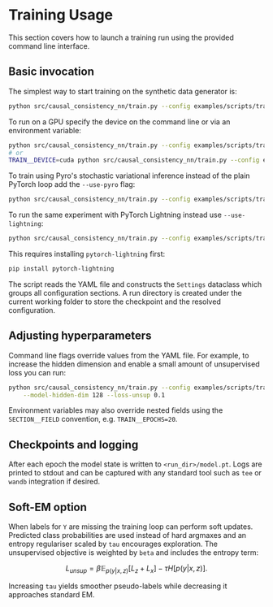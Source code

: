 # Training Usage

This section covers how to launch a training run using the provided command line interface.

## Basic invocation

The simplest way to start training on the synthetic data generator is:

```bash
python src/causal_consistency_nn/train.py --config examples/scripts/train_config.yaml
```

To run on a GPU specify the device on the command line or via an environment
variable:

```bash
python src/causal_consistency_nn/train.py --config examples/scripts/train_config.yaml --device cuda
# or
TRAIN__DEVICE=cuda python src/causal_consistency_nn/train.py --config examples/scripts/train_config.yaml
```

To train using Pyro's stochastic variational inference instead of the plain
PyTorch loop add the `--use-pyro` flag:

```bash
python src/causal_consistency_nn/train.py --config examples/scripts/train_config.yaml --use-pyro
```

To run the same experiment with PyTorch Lightning instead use `--use-lightning`:

```bash
python src/causal_consistency_nn/train.py --config examples/scripts/train_config.yaml --use-lightning
```

This requires installing `pytorch-lightning` first:

```bash
pip install pytorch-lightning
```

The script reads the YAML file and constructs the `Settings` dataclass which groups
all configuration sections. A run directory is created under the current working
folder to store the checkpoint and the resolved configuration.

## Adjusting hyperparameters

Command line flags override values from the YAML file. For example, to increase
the hidden dimension and enable a small amount of unsupervised loss you can run:

```bash
python src/causal_consistency_nn/train.py --config examples/scripts/train_config.yaml \
    --model-hidden-dim 128 --loss-unsup 0.1
```

Environment variables may also override nested fields using the `SECTION__FIELD`
convention, e.g. `TRAIN__EPOCHS=20`.

## Checkpoints and logging

After each epoch the model state is written to `<run_dir>/model.pt`. Logs are
printed to stdout and can be captured with any standard tool such as
`tee` or `wandb` integration if desired.

## Soft-EM option

When labels for `Y` are missing the training loop can perform soft updates.
Predicted class probabilities are used instead of hard argmaxes and an entropy
regulariser scaled by `tau` encourages exploration. The unsupervised objective
is weighted by `beta` and includes the entropy term:

```math
L_{unsup} = \beta \mathbb{E}_{p(y|x,z)}[L_z + L_x] - \tau H[p(y|x,z)].
```

Increasing `tau` yields smoother pseudo-labels while decreasing it approaches
standard EM.
